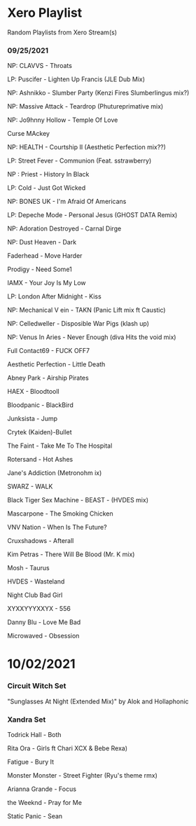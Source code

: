 # Xero Playlist

Random Playlists from Xero Stream(s)


### 09/25/2021

NP: CLAVVS - Throats

LP: Puscifer - Lighten Up Francis (JLE Dub Mix)

NP: Ashnikko - Slumber Party (Kenzi Fires Slumberlingus mix?)

 NP: Massive Attack - Teardrop (Phutureprimative mix)
 
 NP: Jo9hnny Hollow - Temple Of Love
 
 Curse MAckey
 
 NP: HEALTH - Courtship II (Aesthetic Perfection mix??)
 
 LP: Street Fever - Communion (Feat. sstrawberry)
 
 NP : Priest - History In Black
 
 LP: Cold - Just Got Wicked
 
 NP: BONES UK - I'm Afraid Of Americans
 
 LP: Depeche Mode - Personal Jesus (GHOST DATA Remix)
 
 NP: Adoration Destroyed - Carnal Dirge
 
 NP: Dust Heaven - Dark
 
 Faderhead - Move Harder
 
 Prodigy - Need Some1
 
 IAMX - Your Joy Is My Low
 
 LP: London After Midnight - Kiss
 
 NP: Mechanical V ein - TAKN (Panic Lift mix ft Caustic)
 
 NP: Celledweller - Disposible War Pigs (klash up)
 
 NP: Venus In Aries - Never Enough (diva Hits the void mix)
 
 Full Contact69 - FUCK OFF7
 
  Aesthetic Perfection - Little Death
  
  Abney Park - Airship Pirates
  
  HAEX - Bloodtooll
  
  Bloodpanic - BlackBird
  
  Junksista - Jump
  
  Crytek (Kaiden)-Bullet
  
  The Faint - Take Me To The Hospital
   
  Rotersand - Hot Ashes
   
  Jane's Addiction (Metronohm ix)
   
  SWARZ - WALK
   
  Black Tiger Sex Machine - BEAST - (HVDES mix)
    
  Mascarpone - The Smoking Chicken
  
   VNV Nation - When Is The Future?
  
  Cruxshadows - Afterall

Kim Petras - There Will Be Blood (Mr. K mix)

 Mosh - Taurus
 
 HVDES - Wasteland
 
  Night Club Bad Girl
  
  XYXXYYYXXYX - 556
  
   Danny Blu - Love Me Bad

Microwaved - Obsession
 
 
 
 # 10/02/2021
 
 ### Circuit Witch Set
 
 "Sunglasses At Night (Extended Mix)" by Alok and Hollaphonic
 
 
 ### Xandra Set
 
 Todrick Hall - Both
 
 Rita Ora - Girls ft Chari XCX & Bebe Rexa)
 
 Fatigue - Bury It
 
 Monster Monster - Street Fighter (Ryu's theme rmx)
 
 Arianna Grande - Focus
 
 the Weeknd - Pray for Me
 
 Static Panic - Sean
 
 
